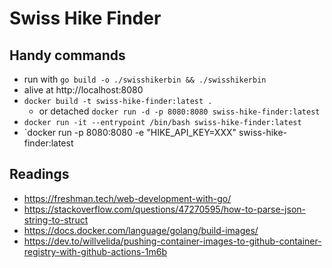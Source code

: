 # Swiss Hike Finder


## Handy commands

- run with  `go build -o ./swisshikerbin && ./swisshikerbin`
- alive at http://localhost:8080
- `docker build -t swiss-hike-finder:latest .`
  - or detached `docker run -d -p 8080:8080 swiss-hike-finder:latest`
- `docker run -it --entrypoint /bin/bash swiss-hike-finder:latest`
- `docker run -p 8080:8080 -e "HIKE_API_KEY=XXX" swiss-hike-finder:latest

## Readings

- https://freshman.tech/web-development-with-go/
- https://stackoverflow.com/questions/47270595/how-to-parse-json-string-to-struct
- https://docs.docker.com/language/golang/build-images/
- https://dev.to/willvelida/pushing-container-images-to-github-container-registry-with-github-actions-1m6b